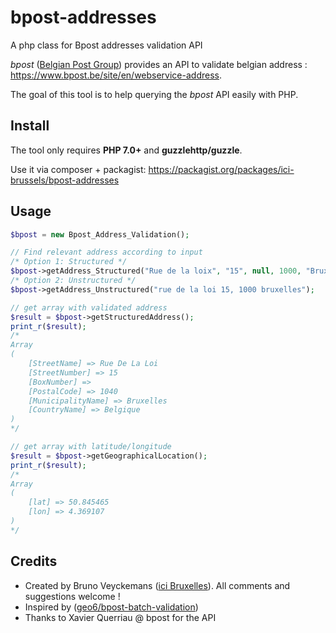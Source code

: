 # bpost-addresses
A php class for Bpost addresses validation API

*bpost* ([Belgian Post Group](https://www.bpost.be/)) provides an API to validate belgian address : <https://www.bpost.be/site/en/webservice-address>.

The goal of this tool is to help querying the *bpost* API easily with PHP.

## Install

The tool only requires **PHP 7.0+** and **guzzlehttp/guzzle**.

Use it via composer + packagist: https://packagist.org/packages/ici-brussels/bpost-addresses

## Usage

```php
$bpost = new Bpost_Address_Validation();

// Find relevant address according to input
/* Option 1: Structured */
$bpost->getAddress_Structured("Rue de la loix", "15", null, 1000, "Bruxelles");
/* Option 2: Unstructured */
$bpost->getAddress_Unstructured("rue de la loi 15, 1000 bruxelles");

// get array with validated address
$result = $bpost->getStructuredAddress();
print_r($result);
/*
Array
(
    [StreetName] => Rue De La Loi
    [StreetNumber] => 15
    [BoxNumber] => 
    [PostalCode] => 1040
    [MunicipalityName] => Bruxelles
    [CountryName] => Belgique
)
*/

// get array with latitude/longitude
$result = $bpost->getGeographicalLocation();
print_r($result);
/*
Array
(
    [lat] => 50.845465
    [lon] => 4.369107
)
*/
```

## Credits ##
- Created by Bruno Veyckemans ([ici Bruxelles](https://ici.brussels/)). All comments and suggestions welcome !
- Inspired by ([geo6/bpost-batch-validation](https://github.com/geo6/bpost-batch-validation))
- Thanks to Xavier Querriau @ bpost for the API
